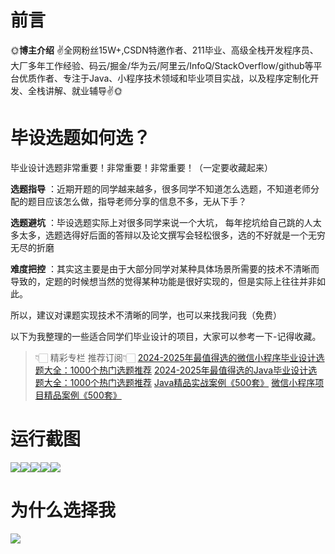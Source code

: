# 前言

🌞**博主介绍**
✌全网粉丝15W+,CSDN特邀作者、211毕业、高级全栈开发程序员、大厂多年工作经验、码云/掘金/华为云/阿里云/InfoQ/StackOverflow/github等平台优质作者、专注于Java、小程序技术领域和毕业项目实战，以及程序定制化开发、全栈讲解、就业辅导✌🌞

# 毕设选题如何选？

毕业设计选题非常重要！非常重要！非常重要！（一定要收藏起来）

**选题指导** ：近期开题的同学越来越多，很多同学不知道怎么选题，不知道老师分配的题目应该怎么做，指导老师分享的信息不多，无从下手？

**选题避坑** ：毕设选题实际上对很多同学来说一个大坑，
每年挖坑给自己跳的人太多太多，选题选得好后面的答辩以及论文撰写会轻松很多，选的不好就是一个无穷无尽的折磨

**难度把控** ：其实这主要是由于大部分同学对某种具体场景所需要的技术不清晰而导致的，定题的时候想当然的觉得某种功能是很好实现的，但是实际上往往并非如此。

所以，建议对课题实现技术不清晰的同学，也可以来找我问我（免费）

以下为我整理的一些适合同学们毕业设计的项目，大家可以参考一下-记得收藏。

> 👇🏻 精彩专栏 推荐订阅👇🏻
> [2024-2025年最值得选的微信小程序毕业设计选题大全：1000个热门选题推荐](https://www.yuque.com/cxycsx/bve3ul)
> [2024-2025年最值得选的Java毕业设计选题大全：1000个热门选题推荐](https://www.yuque.com/cxycsx/bve3ul)
> [Java精品实战案例《500套》](https://www.yuque.com/cxycsx/bve3ul)
> [微信小程序项目精品案例《500套》](https://www.yuque.com/cxycsx/bve3ul)

# 运行截图

![](http://www.bysj52.com/uploadfile/ueditor/image/202306/%E6%AF%95%E8%AE%BEssm032%E5%9F%BA%E4%BA%8EJava%E7%9A%84%E6%B1%BD%E8%BD%A6%E5%AE%A2%E8%BF%90%E7%AB%99%E7%AE%A1%E7%90%86%E7%B3%BB%E7%BB%9F%E7%9A%84+jsp%E6%AF%95%E4%B8%9A%E8%AE%BE%E8%AE%A1/2.png)![](http://www.bysj52.com/uploadfile/ueditor/image/202306/%E6%AF%95%E8%AE%BEssm032%E5%9F%BA%E4%BA%8EJava%E7%9A%84%E6%B1%BD%E8%BD%A6%E5%AE%A2%E8%BF%90%E7%AB%99%E7%AE%A1%E7%90%86%E7%B3%BB%E7%BB%9F%E7%9A%84+jsp%E6%AF%95%E4%B8%9A%E8%AE%BE%E8%AE%A1/4.png)![](http://www.bysj52.com/uploadfile/ueditor/image/202306/%E6%AF%95%E8%AE%BEssm032%E5%9F%BA%E4%BA%8EJava%E7%9A%84%E6%B1%BD%E8%BD%A6%E5%AE%A2%E8%BF%90%E7%AB%99%E7%AE%A1%E7%90%86%E7%B3%BB%E7%BB%9F%E7%9A%84+jsp%E6%AF%95%E4%B8%9A%E8%AE%BE%E8%AE%A1/1.png)![](http://www.bysj52.com/uploadfile/ueditor/image/202306/%E6%AF%95%E8%AE%BEssm032%E5%9F%BA%E4%BA%8EJava%E7%9A%84%E6%B1%BD%E8%BD%A6%E5%AE%A2%E8%BF%90%E7%AB%99%E7%AE%A1%E7%90%86%E7%B3%BB%E7%BB%9F%E7%9A%84+jsp%E6%AF%95%E4%B8%9A%E8%AE%BE%E8%AE%A1/5.png)![](http://www.bysj52.com/uploadfile/ueditor/image/202306/%E6%AF%95%E8%AE%BEssm032%E5%9F%BA%E4%BA%8EJava%E7%9A%84%E6%B1%BD%E8%BD%A6%E5%AE%A2%E8%BF%90%E7%AB%99%E7%AE%A1%E7%90%86%E7%B3%BB%E7%BB%9F%E7%9A%84+jsp%E6%AF%95%E4%B8%9A%E8%AE%BE%E8%AE%A1/3.png)

# 为什么选择我

![](http://upload.cxycsx.vip/%E6%9C%AA%E5%91%BD%E5%90%8D__2024-09-06+10_52_44.jpg)


